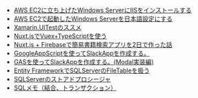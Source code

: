 <!-- BLOG-POST-LIST:START -->
- [AWS EC2に立ち上げたWindows ServerにIISをインストールする](https://zenn.dev/wattanx/articles/3a82bdd2058df9)
- [AWS EC2で起動したWindows Serverを日本語設定にする](https://zenn.dev/wattanx/articles/4c4b3750ba8a92)
- [Xamarin.UITestのススメ](https://zenn.dev/wattanx/articles/268a1c32a409ad)
- [Nuxt.jsでVuex+TypeScriptを使う](https://wattanx.hatenablog.com/entry/2020/12/06/225447)
- [Nuxt.js + Firebaseで簡易書籍検索アプリを2日で作った話](https://qiita.com/PontaX/items/d1a780e09fce0d658dd3)
- [GoogleAppScriptを使ってSlackAppを作成する。](https://wattanx.hatenablog.com/entry/2020/10/11/224052)
- [GASを使ってSlackAppを作成する。(Modal実装編)](https://qiita.com/PontaX/items/322e8c977069eeae14f3)
- [Entity FrameworkでSQLServerのFileTableを扱う](https://qiita.com/PontaX/items/41f4106940a1b97f41a1)
- [SQLServerのストアドプロシージャ](https://wattanx.hatenablog.com/entry/2019/11/13/213820)
- [SQLメモ（結合、トランザクション）](https://qiita.com/PontaX/items/80e40bd88fcb6b5f6c88)
<!-- BLOG-POST-LIST:END -->